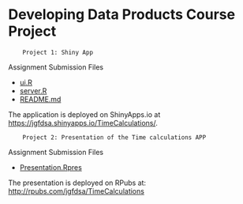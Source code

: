 Developing Data Products Course Project
===================================
        
        Project 1: Shiny App

Assignment Submission Files
- [ui.R](https://github.com/jgfdsa/DDP-project/blob/master/ui.R)
- [server.R](https://github.com/jgfdsa/DDP-project/blob/master/server.R)
- [README.md](https://github.com/jgfdsa/DDP-project/blob/master/README.md)

The application is deployed on ShinyApps.io at https://jgfdsa.shinyapps.io/TimeCalculations/.


        Project 2: Presentation of the Time calculations APP
        
Assignment Submission Files
- [Presentation.Rpres](http://rpubs.com/jgfdsa/TimeCalculations)

The presentation is deployed on RPubs at: http://rpubs.com/jgfdsa/TimeCalculations